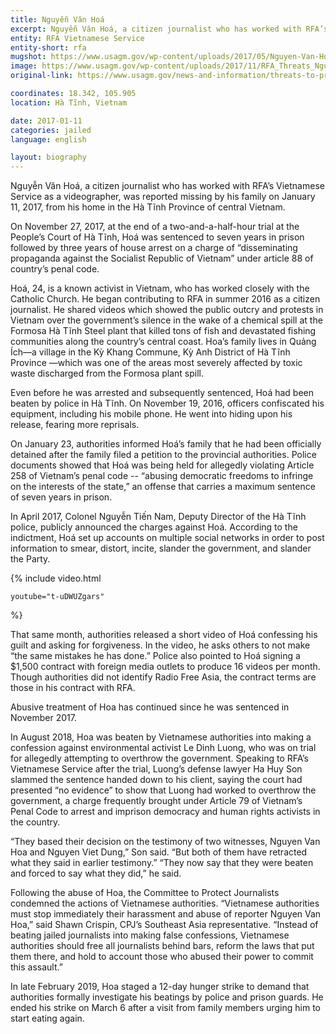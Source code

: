 ```yaml
---
title: Nguyễn Văn Hoá
excerpt: Nguyễn Văn Hoá, a citizen journalist who has worked with RFA’s Vietnamese Service as a videographer, was reported missing by his family on January 11, 2017, from his home in central Vietnam.
entity: RFA Vietnamese Service
entity-short: rfa
mugshot: https://www.usagm.gov/wp-content/uploads/2017/05/Nguyen-Van-Hoa_400x400-200x200.png
image: https://www.usagm.gov/wp-content/uploads/2017/11/RFA_Threats_Nguyen-Van-Hoa_AP17331291938228.jpg
original-link: https://www.usagm.gov/news-and-information/threats-to-press/nguyen-van-hoa/

coordinates: 18.342, 105.905
location: Hà Tĩnh, Vietnam

date: 2017-01-11
categories: jailed
language: english

layout: biography
---
```


Nguyễn Văn Hoá, a citizen journalist who has worked with RFA’s Vietnamese Service as a videographer, was reported missing by his family on January 11, 2017, from his home in the Hà Tĩnh Province of central Vietnam.

On November 27, 2017, at the end of a two-and-a-half-hour trial at the People’s Court of Hà Tĩnh, Hoá was sentenced to seven years in prison followed by three years of house arrest on a charge of “disseminating propaganda against the Socialist Republic of Vietnam” under article 88 of country’s penal code.

Hoá, 24, is a known activist in Vietnam, who has worked closely with the Catholic Church. He began contributing to RFA in summer 2016 as a citizen journalist. He shared videos which showed the public outcry and protests in Vietnam over the government’s silence in the wake of a chemical spill at the Formosa Hà Tĩnh Steel plant that killed tons of fish and devastated fishing communities along the country’s central coast. Hoa’s family lives in Quảng Ích—a village in the Kỳ Khang Commune, Kỳ Anh District of Hà Tĩnh Province —which was one of the areas most severely affected by toxic waste discharged from the Formosa plant spill.

Even before he was arrested and subsequently sentenced, Hoá had been beaten by police in Hà Tĩnh. On November 19, 2016, officers confiscated his equipment, including his mobile phone. He went into hiding upon his release, fearing more reprisals.

On January 23, authorities informed Hoá’s family that he had been officially detained after the family filed a petition to the provincial authorities. Police documents showed that Hoá was being held for allegedly violating Article 258 of Vietnam’s penal code -- “abusing democratic freedoms to infringe on the interests of the state,” an offense that carries a maximum sentence of seven years in prison.

In April 2017, Colonel Nguyễn Tiến Nam, Deputy Director of the Hà Tĩnh police, publicly announced the charges against Hoá. According to the indictment, Hoá set up accounts on multiple social networks in order to post information to smear, distort, incite, slander the government, and slander the Party.




{% include video.html

	youtube="t-uDWUZgars"

%}




That same month, authorities released a short video of Hoá confessing his guilt and asking for forgiveness. In the video, he asks others to not make “the same mistakes he has done.” Police also pointed to Hoá signing a $1,500 contract with foreign media outlets to produce 16 videos per month. Though authorities did not identify Radio Free Asia, the contract terms are those in his contract with RFA.

Abusive treatment of Hoa has continued since he was sentenced in November 2017. 

In August 2018, Hoa was beaten by Vietnamese authorities into making a confession against environmental activist Le Dinh Luong, who was on trial for allegedly attempting to overthrow the government. Speaking to RFA’s Vietnamese Service after the trial, Luong’s defense lawyer Ha Huy Son slammed the sentence handed down to his client, saying the court had presented “no evidence” to show that Luong had worked to overthrow the government, a charge frequently brought under Article 79 of Vietnam’s Penal Code to arrest and imprison democracy and human rights activists in the country.

“They based their decision on the testimony of two witnesses, Nguyen Van Hoa and Nguyen Viet Dung,” Son said. “But both of them have retracted what they said in earlier testimony.” “They now say that they were beaten and forced to say what they did,” he said.

Following the abuse of Hoa, the Committee to Protect Journalists condemned the actions of Vietnamese authorities. “Vietnamese authorities must stop immediately their harassment and abuse of reporter Nguyen Van Hoa,” said Shawn Crispin, CPJ’s Southeast Asia representative. “Instead of beating jailed journalists into making false confessions, Vietnamese authorities should free all journalists behind bars, reform the laws that put them there, and hold to account those who abused their power to commit this assault.”

In late February 2019, Hoa staged a 12-day hunger strike to demand that authorities formally investigate his beatings by police and prison guards. He ended his strike on March 6 after a visit from family members urging him to start eating again.
